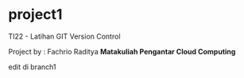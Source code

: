 # project1

TI22 - Latihan GIT Version Control

Project by : Fachrio Raditya
**Matakuliah Pengantar Cloud Computing**

edit di branch1
